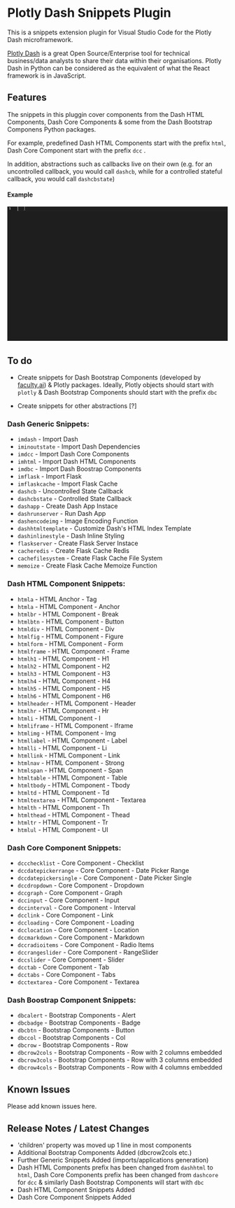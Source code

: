# Plotly Dash Snippets Plugin 

This is a snippets extension plugin for Visual Studio Code for the Plotly Dash microframework.

[Plotly Dash](https://plotly.com/dash/) is a great Open Source/Enterprise tool for technical business/data analysts to share their data within their organisations. Plotly Dash in Python can be considered as the equivalent of what the React framework is in JavaScript.

## Features

The snippets in this pluggin cover components from the Dash HTML Components, Dash Core Components & some from the Dash Bootstrap Componens Python packages.

For example, predefined Dash HTML Components start with the prefix `html`, Dash Core Component start with the prefix `dcc` .

In addition, abstractions such as callbacks live on their own (e.g. for an uncontrolled callback, you would call `dashcb`, while for a controlled stateful callback, you would call `dashcbstate`)

#### Example

![gif](./dash-plotly-snippets-vs.gif)


## To do

- Create snippets for Dash Bootstrap Components (developed by [faculty.ai](https://faculty.ai)) & Plotly packages. Ideally, Plotly objects should start with `plotly` & Dash Bootstrap Components should start with the prefix `dbc` 

- Create snippets for other abstractions [?] 

### Dash Generic Snippets: 

- `imdash` - Import Dash
- `iminoutstate` - Import Dash Dependencies
- `imdcc` - Import Dash Core Components
- `imhtml` - Import Dash HTML Components
- `imdbc` - Import Dash Boostrap Components
- `imflask` - Import Flask
- `imflaskcache` - Import Flask Cache
- `dashcb` - Uncontrolled State Callback
- `dashcbstate` - Controlled State Callback
- `dashapp` - Create Dash App Instace
- `dashrunserver` - Run Dash App
- `dashencodeimg` - Image Encoding Function
- `dashhtmltemplate` - Customize Dash's HTML Index Template
- `dashinlinestyle` - Dash Inline Styling
- `flaskserver` - Create Flask Server Instace
- `cacheredis` - Create Flask Cache Redis
- `cachefilesystem` - Create Flask Cache File System
- `memoize` - Create Flask Cache Memoize Function

### Dash HTML Component Snippets:

- `htmla` - HTML Anchor - Tag
- `htmla` - HTML Component - Anchor
- `htmlbr` - HTML Component - Break 
- `htmlbtn` - HTML Component - Button 
- `htmldiv` - HTML Component - Div 
- `htmlfig` - HTML Component - Figure 
- `htmlform` - HTML Component - Form 
- `htmlframe` - HTML Component - Frame 
- `htmlh1` - HTML Component - H1 
- `htmlh2` - HTML Component - H2 
- `htmlh3` - HTML Component - H3 
- `htmlh4` - HTML Component - H4 
- `htmlh5` - HTML Component - H5 
- `htmlh6` - HTML Component - H6 
- `htmlheader` - HTML Component - Header 
- `htmlhr` - HTML Component - Hr 
- `htmli` - HTML Component - I 
- `htmliframe` - HTML Component - Iframe 
- `htmlimg` - HTML Component - Img 
- `htmllabel` - HTML Component - Label 
- `htmlli` - HTML Component - Li 
- `htmllink` - HTML Component - Link 
- `htmlnav` - HTML Component - Strong 
- `htmlspan` - HTML Component - Span 
- `htmltable` - HTML Component - Table 
- `htmltbody` - HTML Component - Tbody 
- `htmltd` - HTML Component - Td 
- `htmltextarea` - HTML Component - Textarea 
- `htmlth` - HTML Component - Th 
- `htmlthead` - HTML Component - Thead 
- `htmltr` - HTML Component - Tr 
- `htmlul` - HTML Component - Ul

### Dash Core Component Snippets:

- `dccchecklist` - Core Component - Checklist
- `dccdatepickerrange` - Core Component - Date Picker Range
- `dccdatepickersingle` - Core Component - Date Picker Single
- `dccdropdown` - Core Component - Dropdown
- `dccgraph` - Core Component - Graph
- `dccinput` - Core Component - Input
- `dccinterval` - Core Component - Interval
- `dcclink` - Core Component - Link
- `dccloading` - Core Component - Loading
- `dcclocation` - Core Component - Location
- `dccmarkdown` - Core Component - Markdown
- `dccradioitems` - Core Component - Radio Items
- `dccrangeslider` - Core Component - RangeSlider
- `dccslider` - Core Component - Slider
- `dcctab` - Core Component - Tab
- `dcctabs` - Core Component - Tabs
- `dcctextarea` - Core Component - Textarea

### Dash Boostrap Component Snippets:

- `dbcalert` - Bootstrap Components - Alert
- `dbcbadge` - Bootstrap Components - Badge
- `dbcbtn` - Bootstrap Components - Button
- `dbccol` - Bootstrap Components - Col
- `dbcrow` -  Bootstrap Components - Row
- `dbcrow2cols` -  Bootstrap Components - Row with 2 columns embedded
- `dbcrow3cols` -  Bootstrap Components - Row with 3 columns embedded
- `dbcrow4cols` -  Bootstrap Components - Row with 4 columns embedded

## Known Issues

Please add known issues here. 

## Release Notes / Latest Changes

- 'children' property was moved up 1 line in most components
- Additional Bootstrap Components Added (dbcrow2cols etc.) 
- Further Generic Snippets Added (imports/applications generation)
- Dash HTML Components prefix has been changed from `dashhtml` to `html`, Dash Core Components prefix has been changed from `dashcore` for `dcc` & similarly Dash Bootstrap Components will start with `dbc`
- Dash HTML Component Snippets Added
- Dash Core Component Snippets Added

